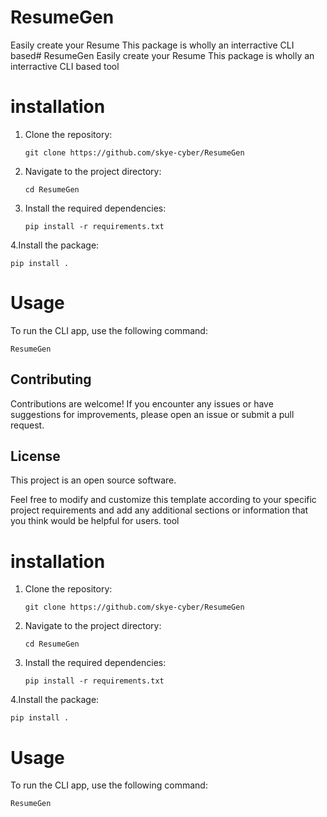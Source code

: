 # ResumeGen
Easily create your Resume
This package is wholly an interractive CLI based# ResumeGen
Easily create your Resume
This package is wholly an interractive CLI based tool

# installation
1. Clone the repository:

   ```shell
   git clone https://github.com/skye-cyber/ResumeGen
   ```

2. Navigate to the project directory:

   ```shell
   cd ResumeGen
   ```

3. Install the required dependencies:

   ```shell
   pip install -r requirements.txt
   ```
4.Install the package:
   ```shell
   pip install .
   ```

# Usage

To run the CLI app, use the following command:

```shell
ResumeGen
```
## Contributing

Contributions are welcome! If you encounter any issues or have suggestions for improvements, please open an issue or submit a pull request.

## License

This project is an open source software.


Feel free to modify and customize this template according to your specific project requirements and add any additional sections or information that you think would be helpful for users.
 tool

# installation
1. Clone the repository:

   ```shell
   git clone https://github.com/skye-cyber/ResumeGen
   ```

2. Navigate to the project directory:

   ```shell
   cd ResumeGen
   ```

3. Install the required dependencies:

   ```shell
   pip install -r requirements.txt
   ```
4.Install the package:
   ```shell
   pip install .
   ```

# Usage

To run the CLI app, use the following command:

```shell
ResumeGen
```
